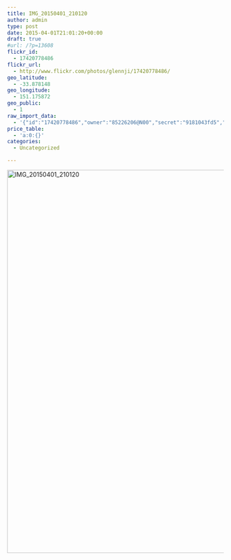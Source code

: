 ```yaml
---
title: IMG_20150401_210120
author: admin
type: post
date: 2015-04-01T21:01:20+00:00
draft: true
#url: /?p=13608
flickr_id:
  - 17420778486
flickr_url:
  - http://www.flickr.com/photos/glennji/17420778486/
geo_latitude:
  - -33.878148
geo_longitude:
  - 151.175872
geo_public:
  - 1
raw_import_data:
  - '{"id":"17420778486","owner":"85226206@N00","secret":"9181043fd5","server":"7794","farm":8,"title":"IMG_20150401_210120","ispublic":0,"isfriend":0,"isfamily":0,"description":{"_content":""},"dateupload":"1431157798","lastupdate":"1431157808","datetaken":"2015-04-01 21:01:20","datetakengranularity":"0","datetakenunknown":"0","ownername":"glennji","tags":"","machine_tags":"","originalsecret":"3b8cc0de6d","originalformat":"jpg","latitude":"-33.878148","longitude":"151.175872","accuracy":"16","context":0,"place_id":"qRcYmO1QUrMZuclZ","woeid":"1094076","geo_is_family":0,"geo_is_friend":0,"geo_is_contact":0,"geo_is_public":0,"media":"photo","media_status":"ready","url_o":"https://farm8.staticflickr.com/7794/17420778486_3b8cc0de6d_o.jpg","height_o":"4208","width_o":"3120"}'
price_table:
  - 'a:0:{}'
categories:
  - Uncategorized

---
```

<p class="flickr-image">
  <a href="http://www.flickr.com/photos/glennji/17420778486/" class="flickr-link"><img src="/wp-content/uploads/2015/04/17420778486_3b8cc0de6d_o-759x1024.jpg" width="660" height="890" alt="IMG_20150401_210120" class="keyring-img" /></a>
</p>
